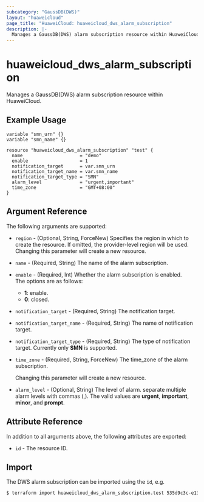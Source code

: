 ```yaml
---
subcategory: "GaussDB(DWS)"
layout: "huaweicloud"
page_title: "HuaweiCloud: huaweicloud_dws_alarm_subscription"
description: |-
  Manages a GaussDB(DWS) alarm subscription resource within HuaweiCloud.
---
```


# huaweicloud_dws_alarm_subscription

Manages a GaussDB(DWS) alarm subscription resource within HuaweiCloud.

## Example Usage

```hcl
variable "smn_urn" {}
variable "smn_name" {}

resource "huaweicloud_dws_alarm_subscription" "test" {
  name                     = "demo"
  enable                   = 1
  notification_target      = var.smn_urn
  notification_target_name = var.smn_name
  notification_target_type = "SMN"
  alarm_level              = "urgent,important"
  time_zone                = "GMT+08:00"
}
```

## Argument Reference

The following arguments are supported:

* `region` - (Optional, String, ForceNew) Specifies the region in which to create the resource.
  If omitted, the provider-level region will be used. Changing this parameter will create a new resource.

* `name` - (Required, String) The name of the alarm subscription.

* `enable` - (Required, Int) Whether the alarm subscription is enabled.  
  The options are as follows:
    + **1**: enable.
    + **0**: closed.

* `notification_target` - (Required, String) The notification target.  

* `notification_target_name` - (Required, String) The name of notification target.  

* `notification_target_type` - (Required, String) The type of notification target. Currently only **SMN** is supported.

* `time_zone` - (Required, String, ForceNew) The time_zone of the alarm subscription.  

  Changing this parameter will create a new resource.

* `alarm_level` - (Optional, String) The level of alarm. separate multiple alarm levels with commas (,).
  The valid values are **urgent**, **important**, **minor**, and **prompt**.

## Attribute Reference

In addition to all arguments above, the following attributes are exported:

* `id` - The resource ID.

## Import

The DWS alarm subscription can be imported using the `id`, e.g.

```bash
$ terraform import huaweicloud_dws_alarm_subscription.test 535d9c3c-e135-4a6f-bcbf-4db51446f471
```
